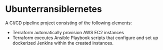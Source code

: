 # Ubunterransiblernetes
A CI/CD pipeline project consisting of the following elements:
- Terraform automatically provision AWS EC2 instances
- Terraform executes Ansible Playbook scripts that configure and set up dockerized Jenkins within the created instances.


